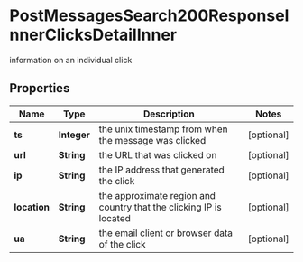 

# PostMessagesSearch200ResponseInnerClicksDetailInner

information on an individual click

## Properties

| Name | Type | Description | Notes |
|------------ | ------------- | ------------- | -------------|
|**ts** | **Integer** | the unix timestamp from when the message was clicked |  [optional] |
|**url** | **String** | the URL that was clicked on |  [optional] |
|**ip** | **String** | the IP address that generated the click |  [optional] |
|**location** | **String** | the approximate region and country that the clicking IP is located |  [optional] |
|**ua** | **String** | the email client or browser data of the click |  [optional] |




